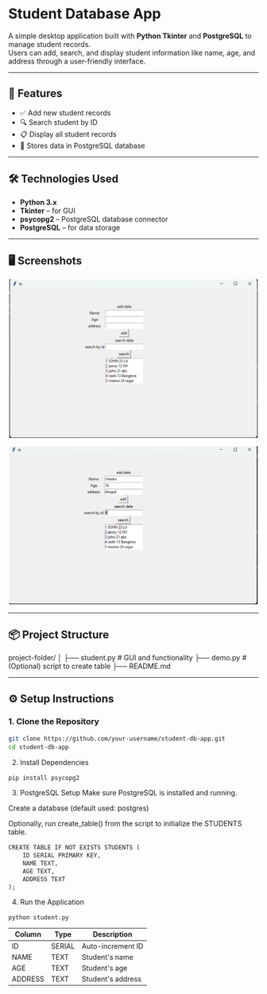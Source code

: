 # Student Database App

A simple desktop application built with **Python Tkinter** and **PostgreSQL** to manage student records.  
Users can add, search, and display student information like name, age, and address through a user-friendly interface.

---

## 🎯 Features

- ✅ Add new student records
- 🔍 Search student by ID
- 📋 Display all student records
- 💾 Stores data in PostgreSQL database

---

## 🛠️ Technologies Used

- **Python 3.x**
- **Tkinter** – for GUI
- **psycopg2** – PostgreSQL database connector
- **PostgreSQL** – for data storage

---

## 🖥️ Screenshots

<p align="center">
<img src="images\screenshot18.png" width="500">
</p>

<p align="center">
<img src="images\screenshot19.png" width="500">
</p>

---

## 📦 Project Structure

project-folder/
│
├── student.py # GUI and functionality
├── demo.py # (Optional) script to create table
├── README.md




---

## ⚙️ Setup Instructions

### 1. Clone the Repository

```bash
git clone https://github.com/your-username/student-db-app.git
cd student-db-app
```
2. Install Dependencies
```
pip install psycopg2
```


3. PostgreSQL Setup
Make sure PostgreSQL is installed and running.

Create a database (default used: postgres)

Optionally, run create_table() from the script to initialize the STUDENTS table.
```
CREATE TABLE IF NOT EXISTS STUDENTS (
    ID SERIAL PRIMARY KEY,
    NAME TEXT,
    AGE TEXT,
    ADDRESS TEXT
);
```
4. Run the Application
```
python student.py
```

| Column  | Type   | Description       |
| ------- | ------ | ----------------- |
| ID      | SERIAL | Auto-increment ID |
| NAME    | TEXT   | Student's name    |
| AGE     | TEXT   | Student's age     |
| ADDRESS | TEXT   | Student's address |

